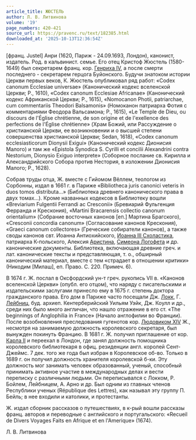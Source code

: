 ```yaml
---
article_title: ЖЮСТЕЛЬ
author: Л. В. Литвинова
volume: '19'
page_numbers: 420-421
source_url: https://pravenc.ru/text/182385.html
downloaded_at: '2025-10-13T12:36:54Z'
---
```


[франц. Justel] Анри (1620, Париж - 24.09.1693, Лондон), канонист, издатель. Род. в кальвинист. семье. Его отец Кристоф Жюстель (1580-1649) был секретарем франц. кор. [Генриха IV](<https://pravenc.ru/text/Генриха IV.html>), а после смерти последнего - секретарем герцога Буйонского. Будучи знатоком истории Церкви первых веков, К. Жюстель опубликовал ряд работ: «Codex canonum Ecclesiae universae» (Канонический кодекс вселенской Церкви; P., 1610), «Codex canonum Ecclesiae Africanae» (Канонический кодекс Африканской Церкви; P., 1615), «Nomocanon Photii, patriarchae, cum commentariis Theodori Balsamonis» (Номоканон патриарха Фотия с комментариями Феодора Вальсамона; P., 1615), «Le Temple de Dieu, ou discours de l'Église chrétienne, de son origine et de l'exellence des perfections de l'Église chrétienne» (Храм Божий, или Рассуждение о христианской Церкви, ее возникновении и о высшей степени совершенства христианской Церкви; Sedan, 1618), «Codex canonum ecclesiasticorum Dionysii Exigui» (Канонический кодекс Дионисия Малого) и там же «Epistola Synodica S. Cyrilli et concilii Alexandrini contra Nestorium, Dionysio Exiguo interprete» (Соборное послание св. Кирилла и Александрийского Собора против Нестория, в изложении Дионисия Малого; P., 1628).

Собрав труды отца, Ж. вместе с Гийомом Вёллем, теологом из Сорбонны, издал в 1661 г. в Париже «Bibliotheca juris canonici veteris in duos tomos distributa...» (Библиотека древнего канонического права в двух томах...). Кроме названных кодексов в Библиотеку вошли «Breviarium Fulgentii Ferrandi ac Cresconii» (Бревиарий Фульгенция Ферранда и Крескония), «Martini Bracarensis collectio canonum orientalium» (Собрание восточных канонов [еп.] Мартина Брагского), «Cresconii concordia canonum» (Согласование канонов Крескония), «Graeci canonum collectores» (Греческие собиратели канонов), а также своды канонов свт. Иоанна Антиохийского, [Иоанна III Схоластика](<https://pravenc.ru/text/Иоанн III Схоластик.html>), патриарха К-польского, Алексия [Аристина](https://pravenc.ru/text/Аристин.html), [Симеона Логофета](<https://pravenc.ru/text/Симеона Логофета.html>) и др. канонические документы. Библиотека, включающая древние греч. и лат. канонические тексты и представляющая, т. о., обширный канонический материал, вместе с тем «страдает в отношении критики» (Никодим [Милаш], еп. Право. С. 220. Примеч. 6).

В 1674 г. Ж. послал в Оксфордский ун-т греч. рукопись VII в. «Канонов вселенской Церкви» (опубл. его отцом), что наряду с писательскими и издательскими заслугами принесло ему в 1675 г. степень доктора гражданского права. Его дом в Париже часто посещали Дж. [Локк](https://pravenc.ru/text/Локк.html), Г. [Лейбниц](https://pravenc.ru/text/Лейбниц.html), буд. архиеп. Кентерберийский Уильям Уэйк, Дж. Коулл и др., среди них было много англичан, что нашло отражение в его ст. «The beginnings of Anglophilia in France» (Начало англофилии во Франции). После возобновления преследования гугенотов кор. [Людовиком XIV](<https://pravenc.ru/text/Людовиком XIV.html>) Ж., несмотря на занимаемую должность королевского секретаря, был вынужден покинуть Францию. В 1681 г. Ж. получил приглашение от кор. [Карла II](<https://pravenc.ru/text/Карла II.html>) и переехал в Лондон, где занял должность помощника королевского библиотекаря в офиц. резиденции англ. королей Сент-Джеймс. 7 дек. того же года был избран в Королевское об-во. Только в 1689 г. он получил должность хранителя королевской б-ки. Эту должность мог занимать человек образованный, ученый, способный принимать активное участие в международных делах и вести переписку с различными людьми. Он переписывался с Локком, Р. Бойлем, Лейбницем, А. Арно и др. Был одним из главных членов Республики ученых (République des Lettres), как называл эту группу П. Бейль; в нее входили и католики, и протестанты.

Ж. издал сборник рассказов о путешествиях, в к-рый вошли рассказы франц. авторов и переводные с английского и португальского: «Recueil de Divers Voyages Faits en Afrique et en l'Amerique» (1674).

Л. В. Литвинова

